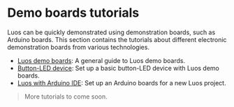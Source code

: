 # Demo boards tutorials

Luos can be quickly demonstrated using demonstration boards, such as Arduino boards. This section contains the tutorials about different electronic demonstration boards from various technologies.

 - [Luos demo boards](/docs/tutorials/demo-boards/luos-demo-boards): A general guide to Luos demo boards.
 - [Button-LED device](/docs/tutorials/demo-boards/button-led): Set up a basic button-LED device with Luos demo boards.
 - [Luos with Arduino IDE](/docs/tutorials/demo-boards/arduino): Set up an Arduino boards for a new Luos project.


> More tutorials to come soon.
